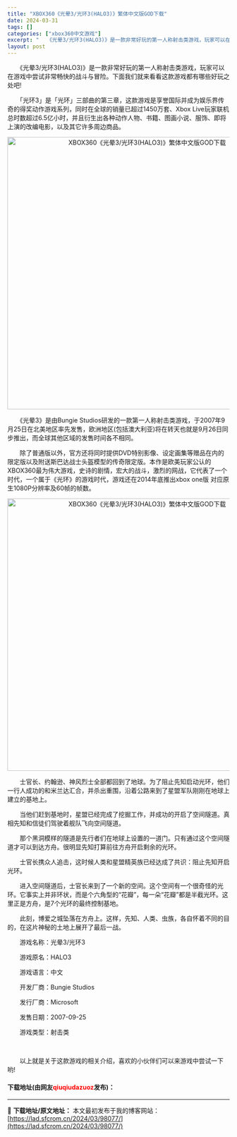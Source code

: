 ```yaml
---
title: "XBOX360《光晕3/光环3(HALO3)》繁体中文版GOD下载"
date: 2024-03-31
tags: []
categories: ["xbox360中文游戏"]
excerpt: "　　《光晕3/光环3(HALO3)》是一款非常好玩的第一人称射击类游戏，玩家可以在游戏中尝试非常畅快的战斗与冒险。下面我们就来看看这款游戏都有哪些好玩之处吧! 　　「光环3」是「光环」三部曲的第三章，这款游戏是享誉国际并成为娱乐界传奇的得奖动作游戏系列，同时在全球的销量已超过1450万套、Xbox &hellip;"
layout: post
---
```


 <p>　　《光晕3/光环3(HALO3)》是一款非常好玩的第一人称射击类游戏，玩家可以在游戏中尝试非常畅快的战斗与冒险。下面我们就来看看这款游戏都有哪些好玩之处吧!</p> <p>　　「光环3」是「光环」三部曲的第三章，这款游戏是享誉国际并成为娱乐界传奇的得奖动作游戏系列，同时在全球的销量已超过1450万套、Xbox Live玩家联机总时数超过6.5亿小时，并且衍生出各种动作人物、书籍、图画小说、服饰、即将上演的改编电影，以及其它许多周边商品。</p> <p align="center"><img align="" src="https://lad.sfcrom.cn/wp-content/uploads/2024/03/20240330_660841b7bfe4d.webp" style="border-width: 0px; border-style: solid; width: 618px;" alt="XBOX360《光晕3/光环3(HALO3)》繁体中文版GOD下载" /></p> <p>　　《光晕3》是由Bungie Studios研发的一款第一人称射击类游戏，于2007年9月25日在北美地区率先发售，欧洲地区(包括澳大利亚)将在转天也就是9月26日同步推出，而全球其他区域的发售时间各不相同。</p> <p>　　除了普通版以外，官方还将同时提供DVD特别影像、设定画集等赠品在内的限定版以及附送斯巴达战士头盔模型的传奇限定版。本作是欧美玩家公认的XBOX360最为伟大游戏，史诗的剧情，宏大的战斗，激烈的网战，它代表了一个时代，一个属于《光环》的游戏时代，游戏还在2014年底推出xbox one版 对应原生1080P分辨率及60帧的帧数。</p> <p align="center"><img align="" src="https://lad.sfcrom.cn/wp-content/uploads/2024/03/20240330_660841b85150b.webp" style="border-width: 0px; border-style: solid; width: 618px;" alt="XBOX360《光晕3/光环3(HALO3)》繁体中文版GOD下载" /></p> <p>　　士官长、约翰逊、神风烈士全部都回到了地球。为了阻止先知启动光环，他们一行人成功的和米兰达汇合，并杀出重围，沿着公路来到了星盟军队刚刚在地球上建立的基地上。</p> <p>　　当他们赶到基地时，星盟已经完成了挖掘工作，并成功的开启了空间隧道。真相先知和信徒们驾驶着舰队飞向空间隧道。</p> <p>　　那个黑洞模样的隧道是先行者们在地球上设置的一道门。只有通过这个空间隧道才可以到达方舟。很明显先知打算前往方舟开启剩余的光环。</p> <p>　　士官长携众人追击，这时候人类和星盟精英族已经达成了共识：阻止先知开启光环。</p> <p>　　进入空间隧道后，士官长来到了一个新的空间。这个空间有一个很奇怪的光环。它事实上并非环状，而是个六角型的&ldquo;花瓣&rdquo;，每一朵&ldquo;花瓣&rdquo;都是半截光环。这里正是方舟，是7个光环的最终控制基地。</p> <p>　　此刻，博爱之城坠落在方舟上。这样，先知、人类、虫族，各自怀着不同的目的，在这片神秘的土地上展开了最后一战。</p> <p>　　游戏名称：光晕3/光环3</p> <p>　　游戏原名：HALO3</p> <p>　　游戏语言：中文</p> <p>　　开发厂商：Bungie Studios</p> <p>　　发行厂商：Microsoft</p> <p>　　发售日期：2007-09-25</p> <p>　　游戏类型：射击类</p> <p><strong>&nbsp; &nbsp; &nbsp;</strong></p> <p>　　以上就是关于这款游戏的相关介绍，喜欢的小伙伴们可以来游戏中尝试一下哟!</p> <p><h4>下载地址(由网友<font color="red">qiuqiudazuoz</font>发布)：</h4></p> 

---
📖 **下载地址/原文地址：** 本文最初发布于我的博客网站：[https://lad.sfcrom.cn/2024/03/98077/](https://lad.sfcrom.cn/2024/03/98077/)

